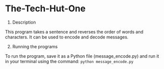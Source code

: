 # The-Tech-Hut-One

1. Description

This program takes a sentence and reverses the order of words and characters. It can be used to encode and decode messages.

2. Running the programs

To run the program, save it as a Python file (message_encode.py) and run it in your terminal using the command:
`python message_encode.py`
